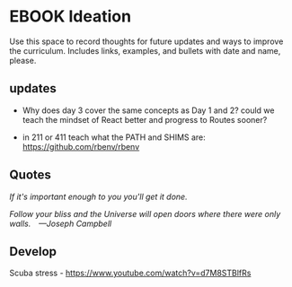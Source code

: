 # EBOOK Ideation

Use this space to record thoughts for future updates and ways to improve the curriculum. Includes links, examples, and bullets with date and name, please.

## updates

* Why does day 3 cover the same concepts as Day 1 and 2? could we teach the mindset of React better and progress to Routes sooner?

* in 211 or 411 teach what the PATH and SHIMS are: https://github.com/rbenv/rbenv

## Quotes

*If it's important enough to you you'll get it done.*

*Follow your bliss and the Universe will open doors where there were only walls. —Joseph Campbell*

## Develop

Scuba stress - https://www.youtube.com/watch?v=d7M8STBlfRs


<!-- 

GCP migrate to AWS work around

https://www.notion.so/Connect-MySQL-workbench-to-AWS-RDS-Free-tier-a95068f5d6b84383ac0af2fd7bfe15f6

[Connect MySQL workbench to AWS RDS Free tier](https://www.notion.so/Connect-MySQL-workbench-to-AWS-RDS-Free-tier-a95068f5d6b84383ac0af2fd7bfe15f6)

Requirements

1. AWS Account 
2. MySQL Database admin tool

You can install the [community MySQL workbench](https://dev.mysql.com/downloads/mysql/) at the link provided.  This tutorial assumes that you have MySQL community workbench already installed and an AWS account already created. If you don't have an AWS account setup, you can do so [here](https://aws.amazon.com/resources/create-account/).

You will need a credit card to create your AWS account but we will be using a `FREE TIER` database that gives us a 12 month free trial as long as we stay within its bounds.

**STEP 1: Instantiating a AWS RDS**

From your AWS console, search `RDS`, which stands for Relational Database 
Service.  Then Click on the link.

![https://s3-us-west-2.amazonaws.com/secure.notion-static.com/c130f7c8-0dd4-4f7c-8113-eccf84ab679b/Screen_Shot_2021-01-20_at_7.15.18_PM.png](https://s3-us-west-2.amazonaws.com/secure.notion-static.com/c130f7c8-0dd4-4f7c-8113-eccf84ab679b/Screen_Shot_2021-01-20_at_7.15.18_PM.png)

Next, in the side `Nav` on the left hand side.  Find the link for `databases` and click on it.

![https://s3-us-west-2.amazonaws.com/secure.notion-static.com/7a3a60e6-b71a-44b6-910e-4934d7921cfe/Screen_Shot_2021-01-20_at_7.16.37_PM.png](https://s3-us-west-2.amazonaws.com/secure.notion-static.com/7a3a60e6-b71a-44b6-910e-4934d7921cfe/Screen_Shot_2021-01-20_at_7.16.37_PM.png)

We should then see an empty table with a button that says `create database`.  Click on it to create a new RDS database instance.

![https://s3-us-west-2.amazonaws.com/secure.notion-static.com/e8ef2932-0ed6-45c6-a68e-af2f5b442730/Screen_Shot_2021-01-20_at_7.17.57_PM.png](https://s3-us-west-2.amazonaws.com/secure.notion-static.com/e8ef2932-0ed6-45c6-a68e-af2f5b442730/Screen_Shot_2021-01-20_at_7.17.57_PM.png)

We should now see something like the following.

![https://s3-us-west-2.amazonaws.com/secure.notion-static.com/a4356a94-6556-4a77-8e41-5ba642513c3c/Screen_Shot_2021-01-20_at_7.18.26_PM.png](https://s3-us-west-2.amazonaws.com/secure.notion-static.com/a4356a94-6556-4a77-8e41-5ba642513c3c/Screen_Shot_2021-01-20_at_7.18.26_PM.png)

Keep standard create selected. Then under engine options, choose MySQL 

![https://s3-us-west-2.amazonaws.com/secure.notion-static.com/a4956c9f-da3c-4aa9-ad32-0f5ccde2373d/Screen_Shot_2021-01-20_at_7.19.59_PM.png](https://s3-us-west-2.amazonaws.com/secure.notion-static.com/a4956c9f-da3c-4aa9-ad32-0f5ccde2373d/Screen_Shot_2021-01-20_at_7.19.59_PM.png)

Under the template section, select `Free tier`.

![https://s3-us-west-2.amazonaws.com/secure.notion-static.com/be597500-c553-43b7-a586-40739ee375df/Screen_Shot_2021-01-20_at_7.20.49_PM.png](https://s3-us-west-2.amazonaws.com/secure.notion-static.com/be597500-c553-43b7-a586-40739ee375df/Screen_Shot_2021-01-20_at_7.20.49_PM.png)

Under the settings sections:

- Name your DB Instance (This will be used as your connection name in MySQL workbench).
- Give you app a username (for now, let's keep it as the default `admin`).
- Give your app a master password (Be sure to remember this as we will be using it later).

![https://s3-us-west-2.amazonaws.com/secure.notion-static.com/3a483bdb-bae0-4078-9a86-5e24f18ecb4f/Screen_Shot_2021-01-20_at_7.21.22_PM.png](https://s3-us-west-2.amazonaws.com/secure.notion-static.com/3a483bdb-bae0-4078-9a86-5e24f18ecb4f/Screen_Shot_2021-01-20_at_7.21.22_PM.png)

Under DB instance size, make surer that `db.t2.micro` is selected.

![https://s3-us-west-2.amazonaws.com/secure.notion-static.com/b585a73e-6f85-45a9-afa1-1a34be23f4c4/Screen_Shot_2021-01-20_at_7.25.45_PM.png](https://s3-us-west-2.amazonaws.com/secure.notion-static.com/b585a73e-6f85-45a9-afa1-1a34be23f4c4/Screen_Shot_2021-01-20_at_7.25.45_PM.png)

Under connectivity, switch `Public access` from No to Yes

![https://s3-us-west-2.amazonaws.com/secure.notion-static.com/4eb5303f-212b-4ada-996d-a5f9651dd26a/Screen_Shot_2021-01-20_at_7.27.32_PM.png](https://s3-us-west-2.amazonaws.com/secure.notion-static.com/4eb5303f-212b-4ada-996d-a5f9651dd26a/Screen_Shot_2021-01-20_at_7.27.32_PM.png)

![https://s3-us-west-2.amazonaws.com/secure.notion-static.com/d4a91ade-ea8e-42c6-a6ba-651c827523ec/Screen_Shot_2021-01-20_at_7.28.47_PM.png](https://s3-us-west-2.amazonaws.com/secure.notion-static.com/d4a91ade-ea8e-42c6-a6ba-651c827523ec/Screen_Shot_2021-01-20_at_7.28.47_PM.png)

Under `Additional configuration` , specify an initial database name.  If we don't specify one, RDS will not create a database.  Let's call it `Test`.

That's the initial setup.  At the bottom of the screen hit the button `Create database`.

![https://s3-us-west-2.amazonaws.com/secure.notion-static.com/098c19e3-d993-4722-980b-fbe08ade9b6e/Screen_Shot_2021-01-20_at_7.31.24_PM.png](https://s3-us-west-2.amazonaws.com/secure.notion-static.com/098c19e3-d993-4722-980b-fbe08ade9b6e/Screen_Shot_2021-01-20_at_7.31.24_PM.png)

You will now see our table populated with our new RDS instance.  Click on it and you will be shown a message that your db is being created.

![https://s3-us-west-2.amazonaws.com/secure.notion-static.com/eac40b9f-e9a2-4bb5-866b-241898a767d3/Screen_Shot_2021-01-20_at_7.32.35_PM.png](https://s3-us-west-2.amazonaws.com/secure.notion-static.com/eac40b9f-e9a2-4bb5-866b-241898a767d3/Screen_Shot_2021-01-20_at_7.32.35_PM.png)

Once it's finished being created we can connect it to MySQL workbench.

Open up your workbench and click to create a new connection.  Add your DB Instance Identifier as the connection name,  In our case it was `database-1`.

![https://s3-us-west-2.amazonaws.com/secure.notion-static.com/0b0430b8-3c0a-45cb-bfa3-7633a6a9221f/Screen_Shot_2021-01-20_at_7.40.06_PM.png](https://s3-us-west-2.amazonaws.com/secure.notion-static.com/0b0430b8-3c0a-45cb-bfa3-7633a6a9221f/Screen_Shot_2021-01-20_at_7.40.06_PM.png)

Let then add our hostname.  We can find it in our RDS instances under the `connectivity & security` section. It's labeled as `Endpoint`.

![https://s3-us-west-2.amazonaws.com/secure.notion-static.com/4d00ec75-b273-4931-9cf3-f176e6f18c5a/Screen_Shot_2021-01-20_at_7.42.06_PM.png](https://s3-us-west-2.amazonaws.com/secure.notion-static.com/4d00ec75-b273-4931-9cf3-f176e6f18c5a/Screen_Shot_2021-01-20_at_7.42.06_PM.png)

We can copy the entire string [`database-1.ccecjjyjhtbc.us-east-2.rds.amazonaws.com`](http://database-1.ccecjjyjhtbc.us-east-2.rds.amazonaws.com/). Then past it into our hostname input field.

![https://s3-us-west-2.amazonaws.com/secure.notion-static.com/fa5a6c90-0dc8-4dd2-b526-3111a78c0e01/Screen_Shot_2021-01-20_at_7.43.09_PM.png](https://s3-us-west-2.amazonaws.com/secure.notion-static.com/fa5a6c90-0dc8-4dd2-b526-3111a78c0e01/Screen_Shot_2021-01-20_at_7.43.09_PM.png)

We can add our username that we created.  I left mine as `admin` but if you named yours something different be sure to add that one.  Add in your password that you created by selecting the `Store in keychain`.  Lastly add the `initial database name` you provided into the `Default Schema` field.  In my case, it was `test`.

![https://s3-us-west-2.amazonaws.com/secure.notion-static.com/e353f6b5-bf9a-45f1-b63f-ce825f96cccc/Screen_Shot_2021-01-20_at_7.47.28_PM.png](https://s3-us-west-2.amazonaws.com/secure.notion-static.com/e353f6b5-bf9a-45f1-b63f-ce825f96cccc/Screen_Shot_2021-01-20_at_7.47.28_PM.png)

After our credentials are in, hit `test connection`. If everything goes right the first time you should see this:

![https://s3-us-west-2.amazonaws.com/secure.notion-static.com/a88279e9-b550-4d0e-adc7-cbdf6b408b13/Screen_Shot_2021-01-20_at_7.48.18_PM.png](https://s3-us-west-2.amazonaws.com/secure.notion-static.com/a88279e9-b550-4d0e-adc7-cbdf6b408b13/Screen_Shot_2021-01-20_at_7.48.18_PM.png)

If you didn't get that message and it's like you didn't we need to whitelist our IP address in our security group.  Back in our RDS Console under `connectivity & security` find the section labeled `Security` look for `VPC security groups` and click on the default link.  

![https://s3-us-west-2.amazonaws.com/secure.notion-static.com/c01ccb26-5835-44dd-9fbd-e3bc28a3e680/Screen_Shot_2021-01-20_at_7.50.44_PM.png](https://s3-us-west-2.amazonaws.com/secure.notion-static.com/c01ccb26-5835-44dd-9fbd-e3bc28a3e680/Screen_Shot_2021-01-20_at_7.50.44_PM.png)

This will open up our security groups

![https://s3-us-west-2.amazonaws.com/secure.notion-static.com/5a496d61-977f-4867-9141-e7ed94c87305/Screen_Shot_2021-01-20_at_7.52.08_PM.png](https://s3-us-west-2.amazonaws.com/secure.notion-static.com/5a496d61-977f-4867-9141-e7ed94c87305/Screen_Shot_2021-01-20_at_7.52.08_PM.png)

At the bottom look for a button labeled `Inbound rules` and click on it.

![https://s3-us-west-2.amazonaws.com/secure.notion-static.com/04c23611-a266-451a-8670-bf390b0fb2c2/Screen_Shot_2021-01-20_at_7.55.09_PM.png](https://s3-us-west-2.amazonaws.com/secure.notion-static.com/04c23611-a266-451a-8670-bf390b0fb2c2/Screen_Shot_2021-01-20_at_7.55.09_PM.png)

Click on `Edit inbound rules`, which will take you to a screen that looks like the following.

![https://s3-us-west-2.amazonaws.com/secure.notion-static.com/3fceb82e-a491-4f57-a750-86459bfd4872/Screen_Shot_2021-01-20_at_7.56.25_PM.png](https://s3-us-west-2.amazonaws.com/secure.notion-static.com/3fceb82e-a491-4f57-a750-86459bfd4872/Screen_Shot_2021-01-20_at_7.56.25_PM.png)

Look for the header labeled source and click on the dropdown. Change the value of the dropdown from `custom` to `My IP`.  Once it reads, `My IP`.  Save the rules.

![https://s3-us-west-2.amazonaws.com/secure.notion-static.com/3ecac375-c262-4332-9e45-6d5073fa286c/Screen_Shot_2021-01-20_at_7.58.34_PM.png](https://s3-us-west-2.amazonaws.com/secure.notion-static.com/3ecac375-c262-4332-9e45-6d5073fa286c/Screen_Shot_2021-01-20_at_7.58.34_PM.png)

Now head back to your `MySQL` workbench and test your connection again.  This time if you didn't see your success message.  You should this time! -->